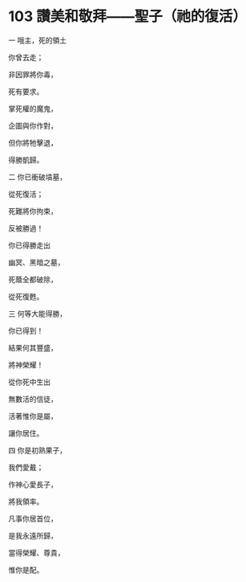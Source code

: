 # 103 讚美和敬拜——聖子（祂的復活）

一 哦主，死的領土

你曾去走；

非因罪將你毒，

死有要求。

掌死權的魔鬼，

企圖與你作對，

但你將牠擊退，

得勝凱歸。

二 你已衝破墳墓，

從死復活；

死難將你拘束，

反被勝過！

你已得勝走出

幽冥、黑暗之墓，

死蔭全都破除，

從死復甦。

三 何等大能得勝，

你已得到！

結果何其豐盛，

將神榮耀！

從你死中生出

無數活的信徒，

活著惟你是屬，

讓你居住。

四 你是初熟果子，

我們愛戴；

作神心愛長子，

將我領率。

凡事你居首位，

是我永遠所歸，

當得榮耀、尊貴，

惟你是配。


